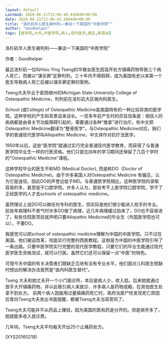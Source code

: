 ```yaml
---
layout: default
Lastmod: 2020-06-21T15:06:48.416040+00:00
date: 2020-06-21T15:06:43.268446+00:00
title: "洛杉矶华人医生被判刑——兼谈一下美国的“中医学院”"
author: "Goodhelper"
tags: [医学院,大夫,中医学院,病人,现代医学,医生,新语丝]
---
```


洛杉矶华人医生被判刑——兼谈一下美国的“中医学院”

作者：Goodhelper

最近洛杉矶一位叫Hsiu Ying Tseng的华裔女医生因滥开处方镇痛药物导致三个病人死亡，而被以“谋杀罪”定罪判刑，三十年内不得假释，成为美国有史以来第一个医生导致病人死亡后被以谋杀罪定罪的案例。

Tseng大夫毕业于密西根州的Michigan State University College of Osteopathic Medicine，判刑前在洛杉矶大区做内科医生。

School (或College) of Osteopathic Medicine是美国特有的一种比较异类的医学院。这种学校的产生和背景说来话长。一百多年前产生时的宗旨信条是：相信人的疾病都是由骨关节功能障碍引起的，需要通过各种“推拿”进行治疗。有中文把Osteopathic Medicine翻译为“整骨医学”。与Osteopathic Medicine对应，我们学的普通现代医学叫Allopathic Medicine，中文译作对抗疗法医学。

1950年以后，这些“医学院”就通过实行完全普通现代医学教育，而获得了与普通医学院毕业生一样的行医资格。他们只是在四年的学习期间还保留了几百个学时的“Osteopathic Medicine"课程。

这种学校毕业的医生不称MD (Medical Doctor), 而是称DO（Doctor of Osteopathic Medicine)。由于许多美国人对Osteopathic Medicine 有偏见，认为它是迷信，因此DO的声誉远低于MD。与普通医学院相比，这种医学院的录取容易的多，甚至低于口腔学院。许多人认为，那些考不上医学院口腔学院，学不了正经医学的人才去schools of osteopathic medicine。

虽然理论上说DO可以做任何专科的医生，但实际是他们很少能进入抢手的专业。前些年病理科不景气时许多DO做了病理，近几年病理缓过劲来了，DO也不容易进了。有些住院医项目就声明只要Allopathic Medicine的毕业生（外国医学院也可以），不要DO。

我感觉可以把school of osteopathic medicine理解为中国的中医学院。只不过在美国，他们被迫改革，彻底实行完整的西医教程。这倒是为中国的中医学院引导了一条出路。只要中医学院实行完整的现代医学教程，只要它们的毕业生能通过现代医学医生资格测试，就可以行医。虽然它们还可以保留一点“中医”的特色。

可惜今天中国的有关决策者们既缺乏见地有没有专业水平。他们面对儿科医生短缺时想出的解决办法竟然是“由内科医生替代”。

Tseng 大夫和她丈夫开一个小门面诊所，本应是病人少，收入低。后来她就通过放手大开镇痛药物，并以此吸引病人来就诊，许多病人是药物成瘾，在其他医生处拿不到处方。 前两个病人因服用过量镇痛药死亡时，政府法医尸检发现死亡原因后曾向Tseng大夫发出书面提醒，都被Tseng大夫当耳旁风了。

Tseng大夫可能并不从药品上赚钱，因为美国的医和药是分开的。但是病号多了，她就能多收入就诊费。

几年间，Tseng大夫平均每天开出25个止痛药处方。

(XYS20160218)

